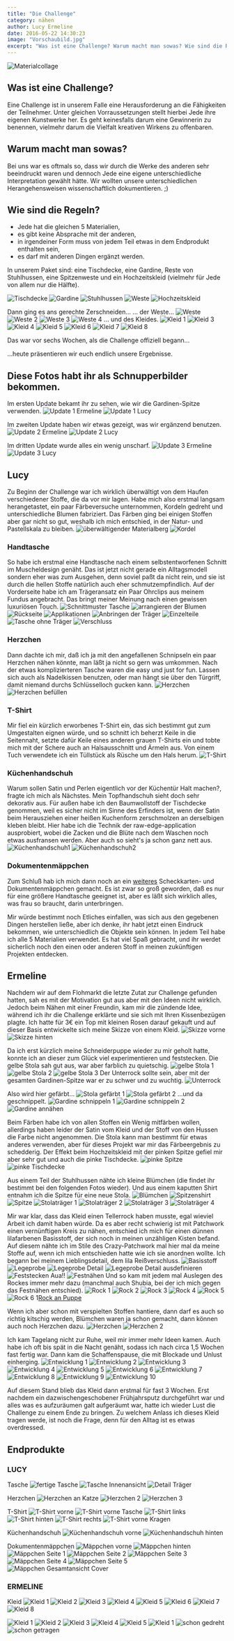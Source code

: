 ```yaml
---
title: "Die Challenge"
category: nähen
author: Lucy Ermeline
date: 2016-05-22 14:30:23
image: "Vorschaubild.jpg"
excerpt: "Was ist eine Challenge? Warum macht man sowas? Wie sind die Regeln?"
---
```


![Materialcollage](Vorschaubild.jpg)

## Was ist eine Challenge? 
Eine Challenge ist in unserem Falle eine Herausforderung an die Fähigkeiten der Teilnehmer. Unter gleichen Vorraussetzungen stellt hierbei Jede ihre eigenen Kunstwerke her. Es geht keinesfalls darum eine Gewinnerin zu benennen, vielmehr darum die Vielfalt kreativen Wirkens zu offenbaren.

## Warum macht man sowas? 
Bei uns war es oftmals so, dass wir durch die Werke des anderen sehr beeindruckt waren und dennoch Jede eine eigene unterschiedliche Interpretation gewählt hätte. Wir wollten unsere unterschiedlichen Herangehensweisen wissenschaftlich dokumentieren. ;) 

## Wie sind die Regeln?
- Jede hat die gleichen 5 Materialien,
- es gibt keine Absprache mit der anderen, 
- in irgendeiner Form muss von jedem Teil etwas in dem Endprodukt enthalten sein,
- es darf mit anderen Dingen ergänzt werden.
 

In unserem Paket sind: eine Tischdecke, eine Gardine, Reste von Stuhlhussen, eine Spitzenweste und ein Hochzeitskleid (vielmehr für Jede von allem nur die Hälfte). 

![Tischdecke](DSCF4185.JPG)
![Gardine](DSCF4188.JPG)
![Stuhlhussen](DSCF4186.JPG)
![Weste](IMG_4468.JPG)
![Hochzeitskleid](IMG_4478.JPG)

Dann ging es ans gerechte Zerschneiden...
... der Weste...
![Weste](IMG_4470.JPG)
![Weste 2](IMG_4471.JPG)
![Weste 3](IMG_4473.JPG)
![Weste 4](IMG_4475.JPG)
... und des Kleides.
![Kleid 1](IMG_4476.JPG)
![Kleid 3](IMG_4481.JPG)
![Kleid 4](IMG_4483.JPG)
![Kleid 5](IMG_4484.JPG)
![Kleid 6](IMG_4485.JPG)
![Kleid 7](IMG_4488.JPG)
![Kleid 8](IMG_4489.JPG)


Das war vor sechs Wochen, als die Challenge offiziell begann...



...heute präsentieren wir euch endlich unsere Ergebnisse.



## Diese Fotos habt ihr als Schnupperbilder bekommen.

Im ersten Update bekamt ihr zu sehen, wie wir die Gardinen-Spitze verwenden.
![Update 1 Ermeline](IMG_20160410_115502.jpg)
![Update 1 Lucy](Lucy1.jpg)

Im zweiten Update haben wir etwas gezeigt, was wir ergänzend benutzen.
![Update 2 Ermeline](DSCF4374.JPG)
![Update 2 Lucy](IMG_4503.JPG)

Im dritten Update wurde alles ein wenig unscharf.
![Update 3 Ermeline](DSCF4420.JPG)
![Update 3 Lucy](IMG_4540.JPG)


## Lucy 
Zu Beginn der Challenge war ich wirklich überwältigt von dem Haufen verschiedener Stoffe, die da vor mir lagen. Habe mich also erstmal langsam herangetastet, ein paar Färbeversuche unternommen, Kordeln gedreht und unterschiedliche Blumen fabriziert. Das Färben ging bei einigen Stoffen aber gar nicht so gut, weshalb ich mich entschied, in der Natur- und Pastellskala zu bleiben.
![überwältigender Materialberg](IMG_4492.JPG)
![Kordel](IMG_4503.JPG)

### Handtasche
So habe ich erstmal eine Handtasche nach einem selbstentworfenen Schnitt im Muscheldesign genäht. Das ist jetzt nicht gerade ein Alltagsmodell sondern eher was zum Ausgehen, denn soviel paßt da nicht rein, und sie ist durch die hellen Stoffe natürlich auch eher schmutzempfindlich. Auf der Vorderseite habe ich am Trägeransatz ein Paar Ohrclips aus meinem Fundus angebracht. Das bringt meiner Meinung nach einen gewissen luxuriösen Touch.
![Schnittmuster Tasche](IMG_4493.JPG)
![arrangieren der Blumen](IMG_4494.JPG)
![Rückseite](IMG_4495.JPG)
![Applikationen](IMG_4496.JPG)
![Anbringen der Träger](IMG_4502.JPG)
![Einzelteile](IMG_4497.JPG)
![Tasche ohne Träger](IMG_4501.JPG)
![Verschluss](IMG_4500.JPG)

### Herzchen
Dann dachte ich mir, daß ich ja mit den angefallenen Schnipseln ein paar Herzchen nähen könnte, man läßt ja nicht so gern was umkommen. Nach der etwas komplizierteren Tasche waren die easy und just for fun.
Lassen sich auch als Nadelkissen benutzen, oder man hängt sie über den Türgriff, damit niemand durchs Schlüsselloch gucken kann.
![Herzchen](IMG_4498.JPG)
![Herzchen befüllen](IMG_4499.JPG)

### T-Shirt
Mir fiel ein kürzlich erworbenes T-Shirt ein, das sich bestimmt gut zum Umgestalten eignen würde, und so schnitt ich beherzt Keile in die Seitennaht, setzte dafür Keile eines anderen grauen T-Shirts ein und tobte mich mit der Schere auch an Halsausschnitt und Ärmeln aus. Von einem Tuch verwendete ich ein Tüllstück als Rüsche um den Hals herum.
![T-Shirt](IMG_4539.JPG)

### Küchenhandschuh
Warum sollen Satin und Perlen eigentlich vor der Küchentür Halt machen?, fragte ich mich als Nächstes. Mein Topfhandschuh sieht doch sehr dekorativ aus. Für außen habe ich den Baumwollstoff der Tischdecke genommen, weil es sicher nicht im Sinne des Erfinders ist, wenn der Satin beim Herausziehen einer heißen Kuchenform zerschmolzen an derselbigen kleben bleibt. Hier habe ich die Technik der raw-edge-application ausprobiert, wobei die Zacken und die Blüte nach dem Waschen noch etwas ausfransen werden. Aber auch so sieht's ja schon ganz nett aus.
![Küchenhandschuh1](IMG_4545.JPG)
![Küchenhandschuh2](IMG_4546.JPG) 

### Dokumentenmäppchen
Zum Schluß hab ich mich dann noch an ein [weiteres](/2016/01/eine-spitzensache/) Scheckkarten- und Dokumentenmäppchen gemacht. Es ist zwar so groß geworden, daß es nur für eine größere Handtasche geeignet ist, aber es läßt sich wirklich alles, was frau so braucht, darin unterbringen.

Mir würde bestimmt noch Etliches einfallen, was sich aus den gegebenen Dingen herstellen ließe, aber ich denke, ihr habt jetzt einen Eindruck bekommen, wie unterschiedlich die Objekte sein können. In jedem Teil habe ich alle 5 Materialien verwendet. Es hat viel Spaß gebracht, und ihr werdet sicherlich noch den einen oder anderen Stoff in meinen zukünftigen Projekten entdecken. 



## Ermeline
Nachdem wir auf dem Flohmarkt die letzte Zutat zur Challenge gefunden hatten, sah es mit der Motivation gut aus aber mit den Ideen nicht wirklich. Jedoch beim Nähen mit einer Freundin, kam mir die zündende Idee, während ich ihr die Challenge erklärte und sie sich mit Ihren Kissenbezügen plagte. Ich hatte für 3€ ein Top mit kleinen Rosen darauf gekauft und auf dieser Basis entwickelte sich meine Skizze von einem Kleid. 
![Skizze vorne](DSCF4557.JPG)
![Skizze hinten](DSCF4556.JPG)

Da ich erst kürzlich meine Schneiderpuppe wieder zu mir geholt hatte, konnte ich an dieser zum Glück viel experimentieren und feststecken. 
Die gelbe Stola sah gut aus, war aber farblich zu quietschig. 
![gelbe Stola 1](DSCF4226.JPG)
![gelbe Stola 2](DSCF4227.JPG)
![gelbe Stola 3](DSCF4229.JPG)
Der Unterrock sollte sein, aber mit der gesamten Gardinen-Spitze war er zu schwer und zu wuchtig.
![Unterrock](DSCF4232.JPG)

Also wird hier gefärbt...
![Stola gefärbt 1](DSCF4267.JPG)
![Stola gefärbt 2](DSCF4269.JPG)
...und da geschnippelt.
![Gardine schnippeln 1](DSCF4255.JPG)
![Gardine schnippeln 2](DSCF4257.JPG)
![Gardine annähen](DSCF4258.JPG)

Beim Färben habe ich von allen Stoffen ein Wenig mitfärben wollen, allerdings haben leider der Satin vom Kleid und der Stoff von den Hussen die Farbe nicht angenommen. Die Stola kann man bestimmt für etwas anderes verwenden, aber für dieses Projekt war mir das Färbeergebnis zu schedderig. Der Effekt beim Hochzeitskleid mit der pinken Spitze gefiel mir aber sehr gut und auch die pinke Tischdecke. 
![pinke Spitze](DSCF4268.JPG)
![pinke Tischdecke](DSCF4264.JPG)

Aus einem Teil der Stuhlhussen nähte ich kleine Blümchen (die findet ihr bestimmt bei den folgenden Fotos wieder). Und aus einem kaputten Shirt entnahm ich die Spitze für eine neue Stola.
![Blümchen](DSCF4261.JPG)
![Spitzenshirt](DSCF4270.JPG)
![Spitze](DSCF4271.JPG)
![Stolaträger 1](DSCF4272.JPG)
![Stolaträger 2](DSCF4273.JPG)
![Stolaträger 3](DSCF4275.JPG)
![Stolaträger 4](DSCF4274.JPG)

Mir war klar, dass das Kleid einen Tellerrock haben musste, egal wieviel Arbeit ich damit haben würde. Da es aber recht schwierig ist mit Patchwork einen vernünftigen Kreis zu nähen, entschied ich mich für einen dünnen lilafarbenen Basisstoff, der sich noch in meinen unzähligen Kisten befand. Auf diesem nähte ich im Stile des Crazy-Patchwork mal hier mal da meine Stoffe auf, wenn ich mich entschieden hatte wie ich sie anordnen wollte. Ich begann bei meinem Lieblingsdetail, dem lila Reißverschluss.
![Basisstoff](DSCF4278.JPG)
![Legeprobe](DSCF4279.JPG)
![Legeprobe Detail](DSCF4280.JPG)
![Legeprobe Detail ausdefinieren](DSCF4281.JPG)
![Feststecken Aua!!](DSCF4282.JPG)
![Festnähen](DSCF4283.JPG)
Und so kam mit jedem mal Auslegen des Rockes immer mehr dazu (manchmal auch Shubia, bei der ich mich gegen das Festnähen entschied). 
![Rock 1](DSCF4286.JPG)
![Rock 2](DSCF4290.JPG)
![Rock 3](DSCF4291.JPG)
![Rock 4](DSCF4292.JPG)
![Rock 5](DSCF4294.JPG)
![Rock 6](DSCF4298.JPG)
1[Rock an Puppe](DSCF4299.JPG)

Wenn ich aber schon mit verspielten Stoffen hantiere, dann darf es auch so richtig kitschig werden, Blümchen waren ja schon gemacht, dann können auch noch Herzchen dazu.
![Herzchen](DSCF4285.JPG)
![Herzchen 2](DSCF4289.JPG)

Ich kam Tagelang nicht zur Ruhe, weil mir immer mehr Ideen kamen. Auch habe ich oft bis spät in die Nacht genäht, sodass ich nach circa 1,5 Wochen fast fertig war. Dann kam die Schaffenspause, die mit Blockade und Unlust einherging. 
![Entwicklung 1](DSCF4300.JPG)
![Entwicklung 2](DSCF4301.JPG)
![Entwicklung 3](DSCF4302.JPG)
![Entwicklung 4](DSCF4305.JPG)
![Entwicklung 5](DSCF4306.JPG)
![Entwicklung 6](DSCF4307.JPG)
![Entwicklung 7](DSCF4309.JPG)
![Entwicklung 8](DSCF4311.JPG)
![Entwicklung 9](DSCF4310.JPG)
![Entwicklung 10](DSCF4303.JPG)

Auf diesem Stand blieb das Kleid dann erstmal für fast 3 Wochen.
Erst nachdem ein dazwischengeschobener Frühjahrsputz durchgeführt war und alles was es aufzuräumen galt aufgeräumt war, hatte ich wieder Lust die Challenge zu einem Ende zu bringen. Zu welchem Anlass ich dieses Kleid tragen werde, ist noch die Frage, denn für den Alltag ist es etwas overdressed. 



## Endprodukte

### LUCY
Tasche
![fertige Tasche](IMG_4547.JPG)
![Tasche Innenansicht](IMG_4548.JPG)
![Detail Träger](IMG_4549.JPG)

Herzchen
![Herzchen an Katze](IMG_4553.JPG)
![Herzchen 2](IMG_4554.JPG)
![Herzchen 3](IMG_4555.JPG)

T-Shirt
![T-Shirt vorne](DSCF4439.JPG)
![T-Shirt vorne Tasche](DSCF4440.JPG)
![T-Shirt links](DSCF4442.JPG)
![T-Shirt hinten](DSCF4443.JPG)
![T-Shirt rechts](DSCF4444.JPG)
![T-Shirt vorne Kragen](DSCF4441.JPG)

Küchenhandschuh
![Küchenhandschuh vorne](IMG_4551.JPG)
![Küchenhandschuh hinten](IMG_4552.JPG)

Dokumentenmäppchen
![Mäppchen vorne](DSCF4429.JPG)
![Mäppchen hinten](DSCF4430.JPG)
![Mäppchen Seite 1](DSCF4431.JPG)
![Mäppchen Seite 2](DSCF4432.JPG)
![Mäppchen Seite 3](DSCF4433.JPG)
![Mäppchen Seite 4](DSCF4434.JPG)
![Mäppchen Seite 5](DSCF4435.JPG)
![Mäppchen Gesamtansicht Cover](DSCF4436.JPG)



### ERMELINE
Kleid
![Kleid 1](DSCF4538.JPG)
![Kleid 2](DSCF4545.JPG)
![Kleid 3](DSCF4543.JPG)
![Kleid 4](DSCF4541.JPG)
![Kleid 5](DSCF4544.JPG)
![Kleid 6](DSCF4552.JPG)
![Kleid 7](DSCF4554.JPG)
![Kleid 8](DSCF4555.JPG)

![Kleid 1](DSCF4547.JPG)
![Kleid 2](DSCF4548.JPG)
![Kleid 3](DSCF4549.JPG)
![Kleid 4](DSCF4540.JPG)
![Kleid 5](DSCF4539.JPG)
![Kleid 1](DSCF4542.JPG)
![schon gedreht](S0014454.jpg)
![schon getragen](DSCF4518.JPG)



